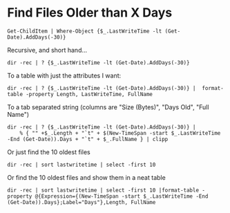 ﻿# Find Files Older than X Days

	Get-ChildItem | Where-Object {$_.LastWriteTime -lt (Get-Date).AddDays(-30)}

Recursive, and short hand...

	dir -rec | ? {$_.LastWriteTime -lt (Get-Date).AddDays(-30)}

To a table with just the attributes I want:

	dir -rec | ? {$_.LastWriteTime -lt (Get-Date).AddDays(-30)} |  format-table -property Length, LastWriteTime, FullName

To a tab separated string (columns are "Size (Bytes)", "Days Old", "Full Name")

	dir -rec | ? {$_.LastWriteTime -lt (Get-Date).AddDays(-30)} |
		% { "" +$_.Length + "`t" + $(New-TimeSpan -start $_.LastWriteTime -End (Get-Date)).Days + "`t" + $_.FullName } | clipp

Or just find the 10 oldest files

	dir -rec | sort lastwritetime | select -first 10

Or find the 10 oldest files and show them in a neat table

	dir -rec | sort lastwritetime | select -first 10 |format-table -property @{Expression={(New-TimeSpan -start $_.LastWriteTime -End (Get-Date)).Days};Label="Days"},Length, FullName